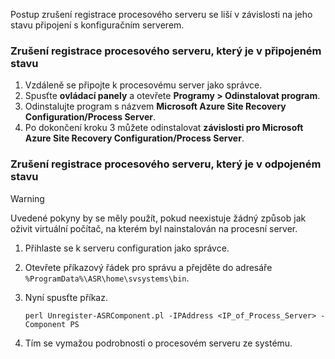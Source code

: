 Postup zrušení registrace procesového serveru se liší v závislosti na jeho stavu připojení s konfiguračním serverem.

### <a name="unregister-a-process-server-that-is-in-a-connected-state"></a>Zrušení registrace procesového serveru, který je v připojeném stavu

1. Vzdáleně se připojte k procesovému server jako správce.
2. Spusťte **ovládací panely** a otevřete **Programy > Odinstalovat program**.
3. Odinstalujte program s názvem **Microsoft Azure Site Recovery Configuration/Process Server**.
4. Po dokončení kroku 3 můžete odinstalovat **závislosti pro Microsoft Azure Site Recovery Configuration/Process Server**.

### <a name="unregister-a-process-server-that-is-in-a-disconnected-state"></a>Zrušení registrace procesového serveru, který je v odpojeném stavu

> [!WARNING]
> Uvedené pokyny by se měly použít, pokud neexistuje žádný způsob jak oživit virtuální počítač, na kterém byl nainstalován na procesní server.

1. Přihlaste se k serveru configuration jako správce.
2. Otevřete příkazový řádek pro správu a přejděte do adresáře `%ProgramData%\ASR\home\svsystems\bin`.
3. Nyní spusťte příkaz.

    ```
    perl Unregister-ASRComponent.pl -IPAddress <IP_of_Process_Server> -Component PS
    ```
4. Tím se vymažou podrobnosti o procesovém serveru ze systému.

